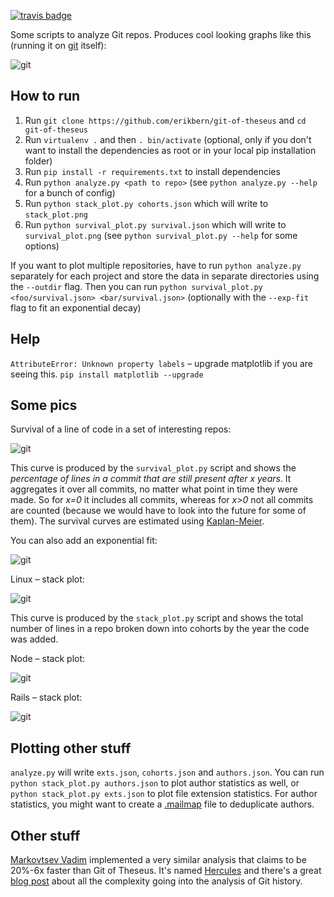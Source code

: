 [![travis badge](https://img.shields.io/travis/erikbern/git-of-theseus/master.svg?style=flat)](https://travis-ci.org/erikbern/git-of-theseus)

Some scripts to analyze Git repos. Produces cool looking graphs like this (running it on [git](https://github.com/git/git) itself):

![git](https://raw.githubusercontent.com/erikbern/git-of-theseus/master/pics/git-git.png)

How to run
----------

1. Run `git clone https://github.com/erikbern/git-of-theseus` and `cd git-of-theseus`
1. Run `virtualenv .` and then `. bin/activate` (optional, only if you don't want to install the dependencies as root or in your local pip installation folder)
1. Run `pip install -r requirements.txt` to install dependencies
1. Run `python analyze.py <path to repo>` (see `python analyze.py --help` for a bunch of config)
1. Run `python stack_plot.py cohorts.json` which will write to `stack_plot.png`
1. Run `python survival_plot.py survival.json` which will write to `survival_plot.png` (see `python survival_plot.py --help` for some options)

If you want to plot multiple repositories, have to run `python analyze.py` separately for each project and store the data in separate directories using the `--outdir` flag. Then you can run `python survival_plot.py <foo/survival.json> <bar/survival.json>` (optionally with the `--exp-fit` flag to fit an exponential decay)

Help
----

`AttributeError: Unknown property labels` – upgrade matplotlib if you are seeing this. `pip install matplotlib --upgrade`
  
Some pics
---------

Survival of a line of code in a set of interesting repos:

![git](https://raw.githubusercontent.com/erikbern/git-of-theseus/master/pics/git-projects-survival.png)

This curve is produced by the `survival_plot.py` script and shows the *percentage of lines in a commit that are still present after x years*. It aggregates it over all commits, no matter what point in time they were made. So for *x=0* it includes all commits, whereas for *x>0* not all commits are counted (because we would have to look into the future for some of them). The survival curves are estimated using [Kaplan-Meier](https://en.wikipedia.org/wiki/Kaplan%E2%80%93Meier_estimator).

You can also add an exponential fit:

![git](https://raw.githubusercontent.com/erikbern/git-of-theseus/master/pics/git-projects-survival-exp-fit.png)

Linux – stack plot:

![git](https://raw.githubusercontent.com/erikbern/git-of-theseus/master/pics/git-linux.png)

This curve is produced by the `stack_plot.py` script and shows the total number of lines in a repo broken down into cohorts by the year the code was added.

Node – stack plot:

![git](https://raw.githubusercontent.com/erikbern/git-of-theseus/master/pics/git-node.png)

Rails – stack plot:

![git](https://raw.githubusercontent.com/erikbern/git-of-theseus/master/pics/git-rails.png)

Plotting other stuff
--------------------

`analyze.py` will write `exts.json`, `cohorts.json` and `authors.json`. You can run `python stack_plot.py authors.json` to plot author statistics as well, or `python stack_plot.py exts.json` to plot file extension statistics. For author statistics, you might want to create a [.mailmap](https://git-scm.com/docs/git-check-mailmap) file to deduplicate authors.

Other stuff
-----------

[Markovtsev Vadim](https://twitter.com/tmarkhor) implemented a very similar analysis that claims to be 20%-6x faster than Git of Theseus. It's named [Hercules](https://github.com/src-d/hercules) and there's a great [blog post](https://blog.sourced.tech/post/hercules/) about all the complexity going into the analysis of Git history.
